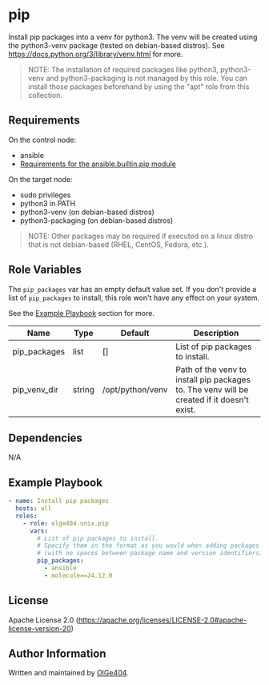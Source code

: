 pip
=========

Install pip packages into a venv for python3. The venv will be created using the python3-venv package (tested on debian-based distros).
See https://docs.python.org/3/library/venv.html for more.

> NOTE: The installation of required packages like python3, python3-venv and python3-packaging is not managed by this role.
> You can install those packages beforehand by using the "apt" role from this collection.

Requirements
------------

On the control node:

* ansible
* [Requirements for the ansible.builtin.pip module](https://docs.ansible.com/ansible/latest/collections/ansible/builtin/pip_module.html)

On the target node:

* sudo privileges
* python3 in PATH
* python3-venv (on debian-based distros)
* python3-packaging (on debian-based distros)

> NOTE: Other packages may be required if executed on a linux distro that is not debian-based (RHEL, CentOS, Fedora, etc.).

Role Variables
--------------

The `pip_packages` var has an empty default value set. If you don't provide a list of `pip_packages` to install, this role won't have any effect on your system.

See the [Example Playbook](#example-playbook) section for more.
 
| Name            | Type    | Default          | Description                                                                                |
| --------------- | ------- | ---------------- | ------------------------------------------------------------------------------------------ |
| pip_packages    | list    | []               | List of pip packages to install.                                                           |
| pip_venv_dir    | string  | /opt/python/venv | Path of the venv to install pip packages to. The venv will be created if it doesn't exist. |

Dependencies
------------

N/A

Example Playbook
----------------

```yaml
- name: Install pip packages
  hosts: all
  roles:
    - role: olge404.unix.pip
      vars:
        # List of pip packages to install.
        # Specify them in the format as you would when adding packages to a requirements.txt file
        # (with no spaces between package name and version identifiers).
        pip_packages:
          - ansible
          - molecule==24.12.0
```

License
-------

Apache License 2.0 (https://apache.org/licenses/LICENSE-2.0#apache-license-version-20)

Author Information
------------------

Written and maintained by [OlGe404](https://github.com/OlGe404).
